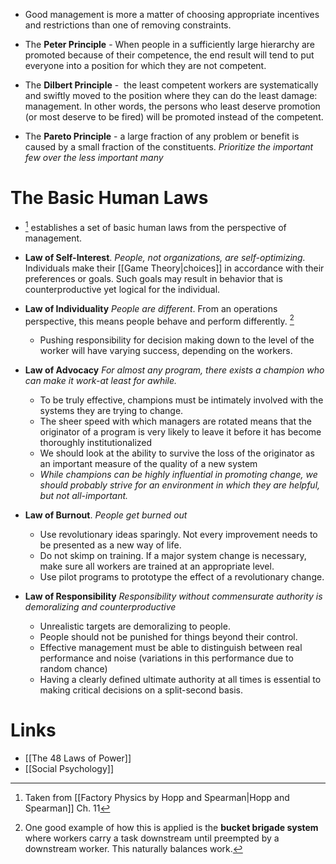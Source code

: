 * Good management is more a matter of choosing appropriate incentives and restrictions than one of removing constraints.

* The **Peter Principle** - When people in a sufficiently large hierarchy are promoted because of their competence, the end result will tend to put everyone into a position for which they are not competent.
* The **Dilbert Principle** -  the least competent workers are systematically and swiftly moved to the position where they can do the least damage: management. In other words, the persons who least deserve promotion (or most deserve to be fired) will be promoted instead of the competent.

* The **Pareto Principle** - a large fraction of any problem or benefit is caused by a small fraction of the constituents. *Prioritize the important few over the less important many*
# The Basic Human Laws
* [^basic_laws] establishes a set of basic human laws from the perspective of management. 

* **Law of Self-Interest**. *People, not organizations, are self-optimizing.* Individuals make their [[Game Theory|choices]] in accordance with their preferences or goals. Such goals may result in behavior that is counterproductive yet logical for the individual.

* **Law of Individuality** *People are different*. From an operations perspective, this means people behave and perform differently. [^indiv]
	* Pushing responsibility for decision making down to the level of the worker will have varying success, depending on the workers.

* **Law of Advocacy** *For almost any program, there exists a champion who can make it work-at least for awhile.*
	* To be truly effective, champions must be intimately involved with the systems they are trying to change.
	* The sheer speed with which managers are rotated means that the originator of a program is very likely to leave it before it has become thoroughly institutionalized
	* We should look at the ability to survive the loss of the originator as an important measure of the quality of a new system
	* *While champions can be highly influential in promoting change, we should probably strive for an environment in which they are helpful, but not all-important.*

* **Law of Burnout**. *People get burned out*
	* Use revolutionary ideas sparingly. Not every improvement needs to be presented as a new way of life.
	* Do not skimp on training. If a major system change is necessary, make sure all workers are trained at an appropriate level.
	* Use pilot programs to prototype the effect of a revolutionary change.

* **Law of Responsibility** *Responsibility without commensurate authority is demoralizing and counterproductive*
	* Unrealistic targets are demoralizing to people.
	* People should not be punished for things beyond their control.
	* Effective management must be able to distinguish between real performance and noise (variations in this performance due to random chance)
	* Having a clearly defined ultimate authority at all times is essential to making critical decisions on a split-second basis.

[^basic_laws]: Taken from [[Factory Physics by Hopp and Spearman|Hopp and Spearman]] Ch. 11
[^indiv]: One good example of how this is applied is the **bucket brigade system** where workers carry a task downstream until preempted by a downstream worker. This naturally balances work. 
# Links
* [[The 48 Laws of Power]]
* [[Social Psychology]]